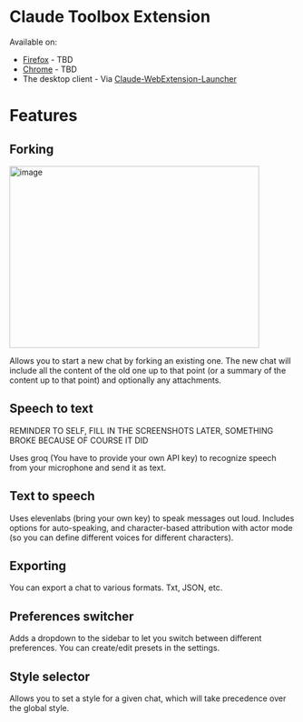 # Claude Toolbox Extension

Available on:
- [Firefox]() - TBD
- [Chrome]() - TBD
- The desktop client - Via [Claude-WebExtension-Launcher](https://github.com/lugia19/Claude-WebExtension-Launcher)

# Features

## Forking
<img width="440" height="320" alt="image" src="https://github.com/user-attachments/assets/2d122c5a-fdcf-4197-b036-afa57c108171" />

Allows you to start a new chat by forking an existing one. The new chat will include all the content of the old one up to that point (or a summary of the content up to that point) and optionally any attachments.

## Speech to text

REMINDER TO SELF, FILL IN THE SCREENSHOTS LATER, SOMETHING BROKE BECAUSE OF COURSE IT DID

Uses groq (You have to provide your own API key) to recognize speech from your microphone and send it as text.

## Text to speech

Uses elevenlabs (bring your own key) to speak messages out loud. Includes options for auto-speaking, and character-based attribution with actor mode (so you can define different voices for different characters).

## Exporting

You can export a chat to various formats. Txt, JSON, etc.

## Preferences switcher

Adds a dropdown to the sidebar to let you switch between different preferences. You can create/edit presets in the settings.

## Style selector

Allows you to set a style for a given chat, which will take precedence over the global style.
